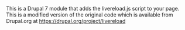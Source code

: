 This is a Drupal 7 module that adds the livereload.js script to your page. This is a modified version of the original code which is available from Drupal.org at https://drupal.org/project/livereload

